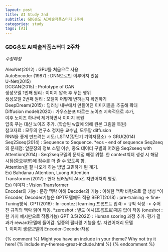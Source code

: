 ```yaml
---
layout: post
title: AI Study 2nd
subtitle: GDG송도 AI예술작품스터디 2주차
categories: study
tags: [AI]
---
```


<h3>GDG송도 AI예술작품스터디 2주차</h3>

  *수정예정*<br>
<div>
AlexNet(2012) : GPU를 처음으로 사용 <br>
AutoEncoder (1987) : DNN으로만 이루어져 있음<br>
U-Net(2015)<br>
DCGAN(2015) : Prototype of GAN<br></div>

<div>
생성모델 1번째 원리 : 이미지 압축 후 푸는 행위<br>
생성모델 2번째 원리 : 모델이 어떻게 변하는지 확인하기 <br>
DeepDream(2015) : 딥러닝 내부에서 만들어진 이미지들을 추출해 확대 <br>
Diffusion model(2020) : 가우스분포 따르는 노이즈 지속적으로 추가,<br> 이후 노이즈 하나씩 제거하면서 이미지 복원 <br>
  압축 푸는 대신 노이즈 추가. (학습된 w값에 의해 원본 그림을 복원) <br>
 참고자료 : 모두의 연구소 정지용 교수님, 모두팝 diffusion <br></div>
 
<div>
RNN을 좋게 만드려는 시도: LSTM(장단기 기억저장소) -> GRU(2014)<br>
Seq2Sseq(2014) : Sequence to Sequence. *eos - end of sequence 
Seq2seq의 문제점: 앞문장의 정보 소멸 이슈, 중요 데이터 구별의 어려움
Seq2seeq with Attention(2014) : Seq2seq모델의 문제점 해결 위함. 한 context벡터 생성 시 해당 시점(중요부분)에 점수를 더 줄 수 있도록 함.<br> Attention을 잘 나오게 하는 방법 고민하게 된 계기. <br> Ex) Bahdanau Attention, Luong Attention<br>
  <span>
    Transformer(2017) : 현대 딥러닝의 AtoZ. 자연어처리 평정. <br>
     Ex) 이미지 : Vision Transformer<br>
     Encoder의 기능 : 문장 맥락 이해
     Decoder의 기능 : 이해한 맥락 바탕으로 글 생성
     *이 Encoder, Decoder기능은 GPT모델에도 적용
  </span>
  <span>
    BERT(2018) : pre-training => fine-Tuning방식. 
    GPT(2018) : In-contezt learning 프롬프트 입력-> 규칙 작성 -> 주어진 규칙의 맥락 읽어 작동.
     *zeroshot : 별도 예시(프롬프트)제공 없이 작동 (oneshot : 한 가지 예시만으로 작동가능)
    GPT 3.5(2022) : Human scoring 과정 추가. 평가 결과가 reward모델에 들어감. 일종의 필터링 기능을 함.
  </span>
  자연어처리 모델<br>
  1. 이미지 생성모델의 Encoder-Decoder차용
</div>
 
 

{% comment %}
Might you have an include in your theme? Why not try it here!
{% include my-themes-great-include.html %}
{% endcomment %}
